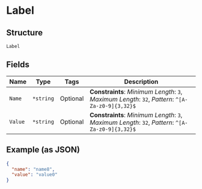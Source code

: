 
# Label

## Structure

`Label`

## Fields

| Name | Type | Tags | Description |
|  --- | --- | --- | --- |
| `Name` | `*string` | Optional | **Constraints**: *Minimum Length*: `3`, *Maximum Length*: `32`, *Pattern*: `^[A-Za-z0-9]{3,32}$` |
| `Value` | `*string` | Optional | **Constraints**: *Minimum Length*: `3`, *Maximum Length*: `32`, *Pattern*: `^[A-Za-z0-9]{3,32}$` |

## Example (as JSON)

```json
{
  "name": "name8",
  "value": "value0"
}
```

